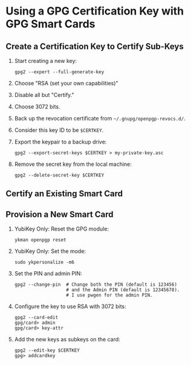 # Using a GPG Certification Key with GPG Smart Cards

## Create a Certification Key to Certify Sub-Keys

1. Start creating a new key:

       gpg2 --expert --full-generate-key

1. Choose "RSA (set your own capabilities)"
1. Disable all but "Certify."
1. Choose 3072 bits.
1. Back up the revocation certificate from `~/.gnupg/openpgp-revocs.d/`.
1. Consider this key ID to be `$CERTKEY`.
1. Export the keypair to a backup drive:

       gpg2 --export-secret-keys $CERTKEY > my-private-key.asc

1. Remove the secret key from the local machine:

       gpg2 --delete-secret-key $CERTKEY

## Certify an Existing Smart Card

## Provision a New Smart Card

1. YubiKey Only: Reset the GPG module:

       ykman openpgp reset

1. YubiKey Only: Set the mode:

       sudo ykpersonalize -m6

1. Set the PIN and admin PIN:

       gpg2 --change-pin  # Change both the PIN (default is 123456)
                          # and the Admin PIN (default is 12345678).
                          # I use pwgen for the admin PIN.

1. Configure the key to use RSA with 3072 bits:

       gpg2 --card-edit
       gpg/card> admin
       gpg/card> key-attr

1. Add the new keys as subkeys on the card:

       gpg2 --edit-key $CERTKEY
       gpg> addcardkey
